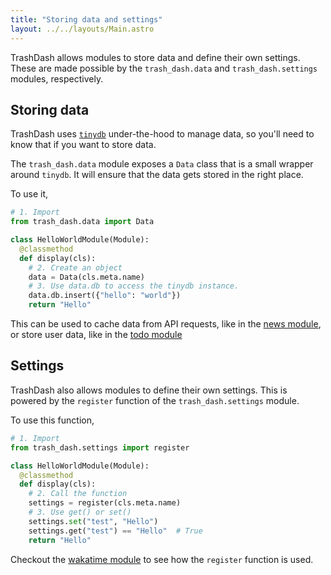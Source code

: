 ```yaml
---
title: "Storing data and settings"
layout: ../../layouts/Main.astro
---
```


TrashDash allows modules to store data and define their own settings. These are made possible by the `trash_dash.data` and `trash_dash.settings` modules, respectively.

## Storing data

TrashDash uses [`tinydb`](https://tinydb.readthedocs.io/en/latest/) under-the-hood to manage data, so you'll need to know that if you want to store data.

The `trash_dash.data` module exposes a `Data` class that is a small wrapper around `tinydb`. It will ensure that the data gets stored in the right place.

To use it,

```python
# 1. Import
from trash_dash.data import Data

class HelloWorldModule(Module):
  @classmethod
  def display(cls):
    # 2. Create an object
    data = Data(cls.meta.name)
    # 3. Use data.db to access the tinydb instance.
    data.db.insert({"hello": "world"})
    return "Hello"
```

This can be used to cache data from API requests, like in the [news module](https://github.com/manjunaath5583/respectful_racoons/blob/main/trash_dash/modules/news.py), or store user data, like in the [todo module](https://github.com/manjunaath5583/respectful_racoons/blob/main/trash_dash/modules/todo.py)

## Settings

TrashDash also allows modules to define their own settings. This is powered by the `register` function of the `trash_dash.settings` module.

To use this function,

```python
# 1. Import
from trash_dash.settings import register

class HelloWorldModule(Module):
  @classmethod
  def display(cls):
    # 2. Call the function
    settings = register(cls.meta.name)
    # 3. Use get() or set()
    settings.set("test", "Hello")
    settings.get("test") == "Hello"  # True
    return "Hello"
```

Checkout the [wakatime module](https://github.com/manjunaath5583/respectful_racoons/blob/main/trash_dash/modules/wakatime.py) to see how the `register` function is used.
